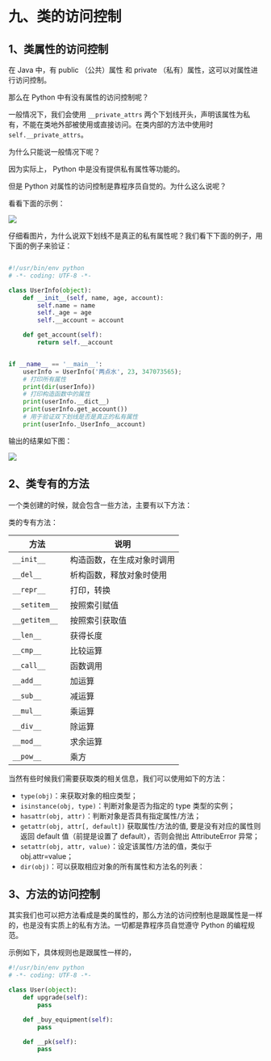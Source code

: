 # 九、类的访问控制 #


## 1、类属性的访问控制 ##

在 Java 中，有 public （公共）属性 和 private （私有）属性，这可以对属性进行访问控制。

那么在 Python 中有没有属性的访问控制呢？

一般情况下，我们会使用 `__private_attrs` 两个下划线开头，声明该属性为私有，不能在类地外部被使用或直接访问。在类内部的方法中使用时 `self.__private_attrs`。

为什么只能说一般情况下呢？

因为实际上， Python 中是没有提供私有属性等功能的。

但是 Python 对属性的访问控制是靠程序员自觉的。为什么这么说呢？

看看下面的示例：

![](http://twowaterimage.oss-cn-beijing.aliyuncs.com/2019-10-09-Python%20%E5%B1%9E%E6%80%A7%E8%AE%BF%E9%97%AE%E6%8E%A7%E5%88%B6.png)

仔细看图片，为什么说双下划线不是真正的私有属性呢？我们看下下面的例子，用下面的例子来验证：

```python

#!/usr/bin/env python
# -*- coding: UTF-8 -*-

class UserInfo(object):
    def __init__(self, name, age, account):
        self.name = name
        self._age = age
        self.__account = account

    def get_account(self):
        return self.__account


if __name__ == '__main__':
    userInfo = UserInfo('两点水', 23, 347073565);
    # 打印所有属性
    print(dir(userInfo))
    # 打印构造函数中的属性
    print(userInfo.__dict__)
    print(userInfo.get_account())
    # 用于验证双下划线是否是真正的私有属性
    print(userInfo._UserInfo__account)


```

输出的结果如下图：

![](http://twowaterimage.oss-cn-beijing.aliyuncs.com/2019-10-09-Python%E5%8F%8C%E4%B8%8B%E5%88%92%E7%BA%BF%E5%B1%9E%E6%80%A7.png)




## 2、类专有的方法 ##

一个类创建的时候，就会包含一些方法，主要有以下方法：

类的专有方法：

| 方法 | 说明 |
| ------| ------ |
|`__init__` |构造函数，在生成对象时调用|
|`__del__ `| 析构函数，释放对象时使用|
|`__repr__ `| 打印，转换|
|`__setitem__ `| 按照索引赋值|
|`__getitem__`| 按照索引获取值|
|`__len__`| 获得长度|
|`__cmp__`| 比较运算|
|`__call__`| 函数调用|
|`__add__`| 加运算|
|`__sub__`| 减运算|
|`__mul__`|乘运算|
|`__div__`| 除运算|
|`__mod__`| 求余运算|
|`__pow__`|乘方|

当然有些时候我们需要获取类的相关信息，我们可以使用如下的方法：

* `type(obj)`：来获取对象的相应类型；
* `isinstance(obj, type)`：判断对象是否为指定的 type 类型的实例；
* `hasattr(obj, attr)`：判断对象是否具有指定属性/方法；
* `getattr(obj, attr[, default])` 获取属性/方法的值, 要是没有对应的属性则返回 default 值（前提是设置了 default），否则会抛出 AttributeError 异常；
* `setattr(obj, attr, value)`：设定该属性/方法的值，类似于 obj.attr=value；
* `dir(obj)`：可以获取相应对象的所有属性和方法名的列表：



## 3、方法的访问控制 ##

其实我们也可以把方法看成是类的属性的，那么方法的访问控制也是跟属性是一样的，也是没有实质上的私有方法。一切都是靠程序员自觉遵守 Python 的编程规范。

示例如下，具体规则也是跟属性一样的，

```python
#!/usr/bin/env python
# -*- coding: UTF-8 -*-

class User(object):
    def upgrade(self):
        pass

    def _buy_equipment(self):
        pass

    def __pk(self):
        pass

```






